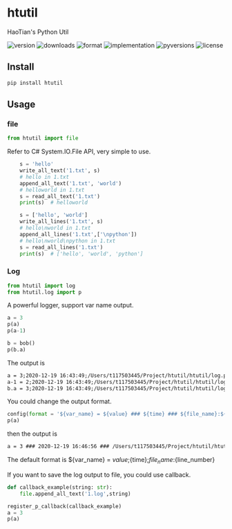 # htutil

HaoTian's Python Util

![version](https://img.shields.io/pypi/v/htutil)
![downloads](https://img.shields.io/pypi/dm/htutil)
![format](https://img.shields.io/pypi/format/htutil)
![implementation](https://img.shields.io/pypi/implementation/htutil)
![pyversions](https://img.shields.io/pypi/pyversions/htutil)
![license](https://img.shields.io/pypi/l/htutil)

## Install

```sh
pip install htutil
```

## Usage

### file

```python
from htutil import file
```

Refer to C# System.IO.File API, very simple to use.

```python
    s = 'hello'
    write_all_text('1.txt', s)
    # hello in 1.txt
    append_all_text('1.txt', 'world')
    # helloworld in 1.txt
    s = read_all_text('1.txt')
    print(s)  # helloworld

    s = ['hello', 'world']
    write_all_lines('1.txt', s)
    # hello\nworld in 1.txt
    append_all_lines('1.txt',['\npython'])
    # hello\nworld\npython in 1.txt
    s = read_all_lines('1.txt')
    print(s)  # ['hello', 'world', 'python']
```

### Log

```python
from htutil import log
from htutil.log import p
```

A powerful logger, support var name output.

```python
a = 3
p(a)
p(a-1)

b = bob()
p(b.a)
```

The output is

```txt
a = 3;2020-12-19 16:43:49;/Users/t117503445/Project/htutil/htutil/log.py:55
a-1 = 2;2020-12-19 16:43:49;/Users/t117503445/Project/htutil/htutil/log.py:56
b.a = 3;2020-12-19 16:43:49;/Users/t117503445/Project/htutil/htutil/log.py:58
```

You could change the output format.

```python
config(format = '${var_name} = ${value} ### ${time} ### ${file_name}:${line_number}')
p(a)
```

then the output is

```txt
a = 3 ### 2020-12-19 16:46:56 ### /Users/t117503445/Project/htutil/htutil/log.py:60
```

The default format is ${var_name} = ${value};${time};${file_name}:${line_number}

If you want to save the log output to file, you could use callback.

```python
def callback_example(string: str):
    file.append_all_text('1.log',string)

register_p_callback(callback_example)
a = 3
p(a)
```
